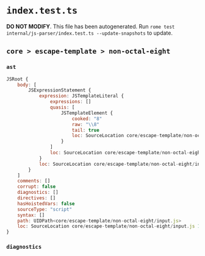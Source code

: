 # `index.test.ts`

**DO NOT MODIFY**. This file has been autogenerated. Run `rome test internal/js-parser/index.test.ts --update-snapshots` to update.

## `core > escape-template > non-octal-eight`

### `ast`

```javascript
JSRoot {
	body: [
		JSExpressionStatement {
			expression: JSTemplateLiteral {
				expressions: []
				quasis: [
					JSTemplateElement {
						cooked: "8"
						raw: "\\8"
						tail: true
						loc: SourceLocation core/escape-template/non-octal-eight/input.js 1:1-1:3
					}
				]
				loc: SourceLocation core/escape-template/non-octal-eight/input.js 1:0-1:4
			}
			loc: SourceLocation core/escape-template/non-octal-eight/input.js 1:0-1:5
		}
	]
	comments: []
	corrupt: false
	diagnostics: []
	directives: []
	hasHoistedVars: false
	sourceType: "script"
	syntax: []
	path: UIDPath<core/escape-template/non-octal-eight/input.js>
	loc: SourceLocation core/escape-template/non-octal-eight/input.js 1:0-2:0
}
```

### `diagnostics`

```

```
